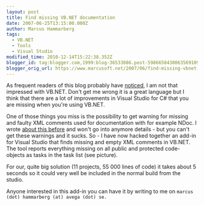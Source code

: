 ```yaml
---
layout: post
title: Find missing VB.NET documentation
date: 2007-06-25T13:15:00.000Z
author: Marcus Hammarberg
tags:
  - VB.NET
  - Tools
  - Visual Studio
modified_time: 2010-12-14T15:22:38.352Z
blogger_id: tag:blogger.com,1999:blog-36533086.post-5986658430063569109
blogger_orig_url: https://www.marcusoft.net/2007/06/find-missing-vbnet-documentation.html
---
```


As frequent readers of this blog probably have [noticed](https://www.marcusoft.net/search/label/VB.NET), I am not that impressed with VB.NET. Don't get me wrong it is a great language but I think that there are a lot of improvements in Visual Studio for C# that you are missing when you're using VB.NET.

One of those things you miss is the possibility to get warning for missing and faulty XML comments used for documentation with for example NDoc. I wrote [about this before](https://www.marcusoft.net/2007/06/vbnet-warnings-for-xml-documentation.html) and won't go into anymore details - but you can't get these warnings and it sucks.
So - I have now hacked together an add-in for Visual Studio that finds missing and empty XML comments in VB.NET. The tool reports everything missing on all public and protected code-objects as tasks in the task list (see picture).

For our, quite big solution (11 projects, 55 000 lines of code) it takes about 5 seconds so it could very well be included in the normal build from the studio.

Anyone interested in this add-in you can have it by writing to me on `marcus (dot) hammarberg (at) avega (dot) se.`
